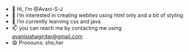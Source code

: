 - 👋 Hi, I’m @Avani-S-J
- 👀 I’m interested in creating webites using html only and a bit of styling
- 🌱 I’m currently learning css and java
- 📫 you can reach me by contacting me using avanisjahagirdar@gmail.com
- 😄 Pronouns: she,her

<!---
Avani-S-J/Avani-S-J is a ✨ special ✨ repository because its `README.md` (this file) appears on your GitHub profile.
You can click the Preview link to take a look at your changes.
--->
